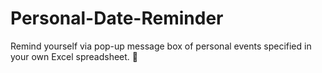 # Personal-Date-Reminder
Remind yourself via pop-up message box of personal events specified in your own Excel spreadsheet. 📅
